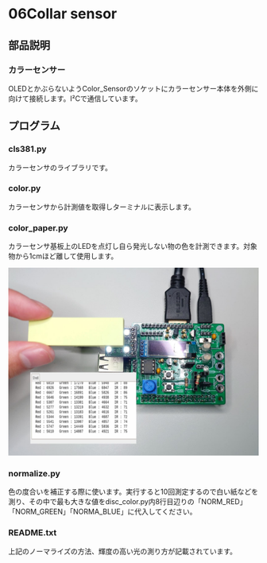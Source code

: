 # 06Collar sensor
## 部品説明
### カラーセンサー
OLEDとかぶらないようColor_Sensorのソケットにカラーセンサー本体を外側に向けて接続します。I²Cで通信しています。  

## プログラム
### cls381.py
カラーセンサのライブラリです。  
### color.py
カラーセンサから計測値を取得しターミナルに表示します。  
### color_paper.py
カラーセンサ基板上のLEDを点灯し自ら発光しない物の色を計測できます。対象物から1cmほど離して使用します。  

<img src="https://github.com/bit-trade-one/ADRPM2001/blob/main/images/CollarSensor.jpg" width = "720px" >

### normalize.py
色の度合いを補正する際に使います。実行すると10回測定するので白い紙などを測り、その中で最も大きな値をdisc_color.py内8行目辺りの「NORM_RED」「NORM_GREEN」「NORMA_BLUE」に代入してください。
### README.txt
上記のノーマライズの方法、輝度の高い光の測り方が記載されています。  
